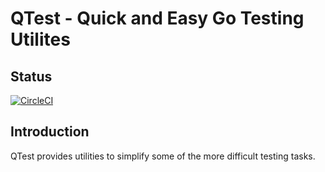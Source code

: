 # QTest - Quick and Easy Go Testing Utilites

## Status
[![CircleCI](https://circleci.com/gh/borealissw/qtest/tree/main.svg?style=svg)](https://circleci.com/gh/borealissw/qtest/tree/main)
## Introduction
QTest provides utilities to simplify some of the more difficult testing tasks.
